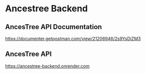 # Ancestree Backend

## AncesTree API Documentation
https://documenter.getpostman.com/view/21206946/2s9YsDiZM3

## AncesTree API
https://ancestree-backend.onrender.com
